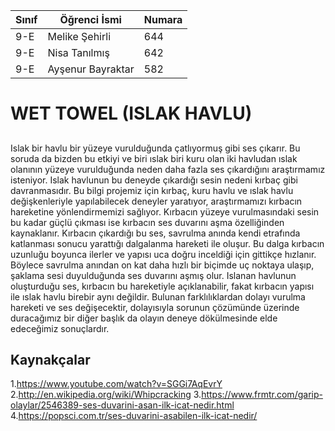 


Sınıf | Öğrenci İsmi  | Numara
-------|----------------|--------
9-E    | Melike Şehirli | 644
9-E    | Nisa Tanılmış  | 642
9-E    | Ayşenur Bayraktar | 582

#  WET TOWEL (ISLAK HAVLU)
##
Islak bir havlu bir yüzeye vurulduğunda çatlıyormuş gibi ses çıkarır. Bu soruda da bizden bu etkiyi ve biri ıslak biri kuru olan iki havludan ıslak olanının yüzeye vurulduğunda neden daha fazla ses çıkardığını araştırmamız isteniyor. Islak havlunun bu deneyde çıkardığı sesin nedeni kırbaç gibi davranmasıdır. Bu bilgi projemiz için kırbaç, kuru havlu ve ıslak havlu değişkenleriyle yapılabilecek deneyler yaratıyor, araştırmamızı kırbacın hareketine yönlendirmemizi sağlıyor. Kırbacın yüzeye vurulmasındaki sesin bu kadar güçlü çıkması ise kırbacın ses duvarını aşma özelliğinden kaynaklanır. Kırbacın çıkardığı bu ses, savrulma anında kendi etrafında katlanması sonucu yarattığı dalgalanma hareketi ile oluşur. Bu dalga kırbacın uzunluğu boyunca ilerler ve yapısı uca doğru inceldiği için gittikçe hızlanır. Böylece savrulma anından on kat daha hızlı bir biçimde uç noktaya ulaşıp, şaklama sesi duyulduğunda ses duvarını aşmış olur. Islanan havlunun oluşturduğu ses, kırbacın bu hareketiyle açıklanabilir, fakat kırbacın yapısı ile ıslak havlu birebir aynı değildir. Bulunan farklılıklardan dolayı vurulma hareketi ve ses değişecektir, dolayısıyla sorunun çözümünde üzerinde duracağımız bir diğer başlık da olayın deneye dökülmesinde elde edeceğimiz sonuçlardır.
## Kaynakçalar  
 1.https://www.youtube.com/watch?v=SGGi7AqEvrY
 2.http://en.wikipedia.org/wiki/Whipcracking
 3.https://www.frmtr.com/garip-olaylar/2546389-ses-duvarini-asan-ilk-icat-nedir.html
 4.https://popsci.com.tr/ses-duvarini-asabilen-ilk-icat-nedir/
